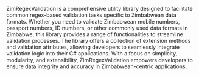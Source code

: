  ZimRegexValidation is a comprehensive utility library designed to facilitate common regex-based validation tasks specific to Zimbabwean data formats. Whether you need to validate Zimbabwean mobile numbers, passport numbers, ID numbers, or other commonly used data formats in Zimbabwe, this library provides a range of functionalities to streamline validation processes.  The library offers a collection of extension methods and validation attributes, allowing developers to seamlessly integrate validation logic into their C# applications. With a focus on simplicity, modularity, and extensibility, ZimRegexValidation empowers developers to ensure data integrity and accuracy in Zimbabwean-centric applications.
